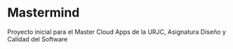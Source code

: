 # Mastermind
Proyecto inicial para el Master Cloud Apps de la URJC, Asignatura Diseño y Calidad del Software
